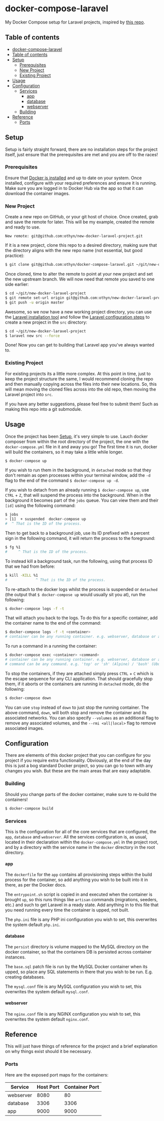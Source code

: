 # docker-compose-laravel
My Docker Compose setup for Laravel projects, inspired by [this repo](https://github.com/aschmelyun/docker-compose-laravel).

## Table of contents
* [docker-compose-laravel](#docker-compose-laravel)
* [Table of contents](#table-of-contents)
* [Setup](#setup)
  * [Prerequisites](#prerequisites)
  * [New Project](#new-project)
  * [Existing Project](#existing-project)
* [Usage](#usage)
* [Configuration](#configuration)
  * [Services](#services)
    * [app](#app)
    * [database](#database)
    * [webserver](#webserver)
  * [Building](#building)
* [Reference](#reference)
  * [Ports](#ports)

## Setup
Setup is fairly straight forward, there are no installation steps for the project itself, just ensure that the prerequisites are met and you are off to the races!

### Prerequisites
Ensure that [Docker is installed](https://docs.docker.com/docker-for-mac/install/) and up to date on your system. Once installed, configure with your required preferences and ensure it is running. Make sure you are logged in to Docker Hub via the app so that it can download the container images.

### New Project
Create a new repo on GitHub, or your git host of choice. Once created, grab and save the remote for later. This will be my example, created the remote and ready to use.

```
New remote: git@github.com:othyn/new-docker-laravel-project.git
```

If it is a new project, clone this repo to a desired directory, making sure that the directory aligns with the new repo name (not essential, but good practice):

```bash
$ git clone git@github.com:othyn/docker-compose-laravel.git ~/git/new-docker-laravel-project
```

Once cloned, time to alter the remote to point at your new project and set the new upstream branch. We will now need that remote you saved to one side earlier:

```bash
$ cd ~/git/new-docker-laravel-project
$ git remote set-url origin git@github.com:othyn/new-docker-laravel-project.git
$ git push -u origin master
```

Awesome, so we now have a new working project directory, you can use the [Laravel installation tool](https://laravel.com/docs/master/installation#installing-laravel) and follow the [Laravel configuration steps](https://laravel.com/docs/master/installation#configuration) to create a new project in the `src` directory:

```bash
$ cd ~/git/new-docker-laravel-project
$ laravel new src --force
```

Done! Now you can get to building that Laravel app you've always wanted to.

### Existing Project
For existing projects its a little more complex. At this point in time, just to keep the project structure the same, I would recommend cloning the repo and then manually copying across the files into their new locations. So, this will mean moving the cloned files across into the old repo, then moving the Laravel project into `src`.

If you have any better suggestions, please feel free to submit them! Such as making this repo into a git submodule.

## Usage
Once the project has been [Setup](#setup), it's very simple to use. Lauch docker composer from within the root directory of the project, the one with the `docker-compose.yml` file in it and away you go! The first time it is run, docker will build the containers, so it may take a little while longer.

```bash
$ docker-compose up
```

If you wish to run them in the background, in `detached` mode so that they don't remain as open processes within your terminal window, add the `-d` flag to the end of the command `$ docker-compose up -d`.

If you wish to detach from an already running `$ docker-compose up`, use `CTRL` + `Z`, that will suspend the process into the background. When in the background it becomes part of the `jobs` queue. You can view them and their `[id]` using the following command:

```bash
$ jobs
> [1]  + suspended  docker-compose up
#  ^ That is the ID of the process.
```

Then to get back to a background job, use its ID prefixed with a percent sign in the following command, it will return the process to the foreground:

```bash
$ fg %1
#     ^ That is the ID of the process.
```

To instead kill a background task, run the following, using that process ID that we had from before:

```bash
$ kill -KILL %1
#             ^ That is the ID of the process.
```

To re-attach to the docker logs whilst the process is suspended or `detached` (the output that `$ docker-compose up` would usually sit you at), run the following:

```bash
$ docker-compose logs -f -t
```

That will attach you back to the logs. To do this for a specific container, add the container name to the end of the command:

```bash
$ docker-compose logs -f -t <container>
# container can be any running container. e.g. webserver, database or app
```

To run a command in a running the container:

```bash
$ docker-compose exec <container> <command>
# container can be any running container. e.g. webserver, database or app
# command can be any command. e.g. 'top' or 'sh' (Alpine) / 'bash' (Ubuntu) to enter an interactive shell
```

To stop the containers, if they are attached simply press `CTRL` + `C` which is the escape sequence for any CLI application. That should gracefully stop them, if it aborts or the containers are running in `detached` mode, do the following:

```bash
$ docker-compose down
```

You can use `stop` instead of `down` to just stop the running container. The above command, `down`, will both stop and remove the container and its associated networks. You can also specify `--volumes` as an additional flag to remove any associated volumes, and the `--rmi <all|local>` flag to remove associated images.

## Configuration
There are elements of this docker project that you can configure for you project if you require extra functionality. Obviously, at the end of the day this is just a bog standard Docker project, so you can go to town with any changes you wish. But these are the main areas that are easy adaptable.

### Building
Should you change parts of the docker container, make sure to re-build the containers!

```bash
$ docker-compose build
```

### Services
This is the configuration for all of the core services that are configured, the `app`, `database` and `webserver`. All the services configuration is, as usual, located in their declaration within the `docker-compose.yml` in the project root, and by a directory with the service name in the `docker` directory in the root directory.

#### app
The `dockerfile` for the `app` contains all provisioning steps within the build process for the container, so add anything you wish to be built into it in there, as per the Docker docs.

The `entrypoint.sh` script is copied in and executed when the container is brought `up`, so this runs things like `artisan` commands (migrations, seeders, etc.) and such to get Laravel in a ready state. Add anything in to this file that you need running every time the container is upped, not built.

The `php.ini` file is any PHP ini configuration you wish to set, this overwrites the system default `php.ini`.

#### database
The `persist` directory is volume mapped to the MySQL directory on the docker container, so that the containers DB is persisted across container instances.

The `base.sql` patch file is run by the MySQL Docker container when its upped, so place any SQL statements in there that you wish to be run. E.g. creating databases.

The `mysql.conf` file is any MySQL configuration you wish to set, this overwrites the system default `mysql.conf`.

#### webserver
The `nginx.conf` file is any NGINX configuration you wish to set, this overwrites the system default `nginx.conf`.

## Reference
This will just have things of reference for the project and a brief explanation on why things exist should it be necessary.

### Ports
Here are the exposed port maps for the containers:

| Service   | Host Port | Container Port |
|-----------|-----------|----------------|
| webserver | 8080      | 80             |
| database  | 3306      | 3306           |
| app       | 9000      | 9000           |

